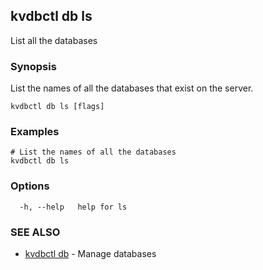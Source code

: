 ## kvdbctl db ls

List all the databases

### Synopsis

List the names of all the databases that exist on the server.

```
kvdbctl db ls [flags]
```

### Examples

```
# List the names of all the databases
kvdbctl db ls
```

### Options

```
  -h, --help   help for ls
```

### SEE ALSO

* [kvdbctl db](kvdbctl_db.md)	 - Manage databases


